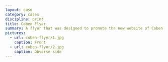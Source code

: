 ```yaml
---
layout: case
category: cases
discipline: print
title: Coben Flyer
summary: A flyer that was designed to promote the new website of Coben.
pictures: 
  - url: coben-flyer/1.jpg
    caption: Front
  - url: coben-flyer/2.jpg
    caption: Obverse side
---
```


